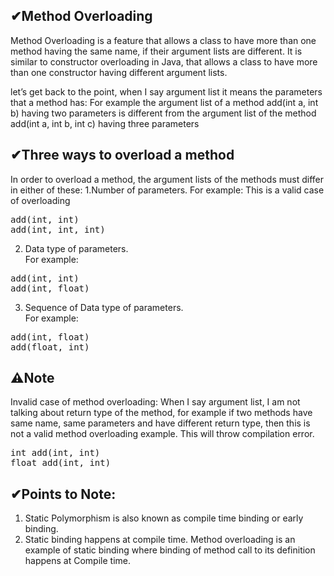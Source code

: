 ## ✔Method Overloading
Method Overloading is a feature that allows a class to have more than one method having the same name, if their argument lists are different. It is similar to constructor overloading in Java, that allows a class to have more than one constructor having different argument lists.

let’s get back to the point, when I say argument list it means the parameters that a method has: For example the argument list of a method add(int a, int b) having two parameters is different from the argument list of the method add(int a, int b, int c) having three parameters

## ✔Three ways to overload a method

In order to overload a method, the argument lists of the methods must differ in either of these:
1.Number of parameters.
For example: This is a valid case of overloading
<pre>
add(int, int)
add(int, int, int)
</pre>
2. Data type of parameters.<br/>
For example:
<pre>
add(int, int)
add(int, float)
</pre>
3. Sequence of Data type of parameters.<br/>
For example:
<pre>
add(int, float)
add(float, int)
</pre>

## ⚠Note
Invalid case of method overloading:
When I say argument list, I am not talking about return type of the method, for example if two methods have same name, same parameters and have different return type, then this is not a valid method overloading example. This will throw compilation error.
<pre>
int add(int, int)
float add(int, int)
</pre>

## ✔Points to Note:
1. Static Polymorphism is also known as compile time binding or early binding.
2. Static binding happens at compile time. Method overloading is an example of static binding where binding of method call to its definition happens at Compile time.
